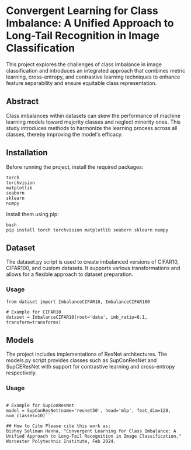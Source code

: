 # Convergent Learning for Class Imbalance: A Unified Approach to Long-Tail Recognition in Image Classification

This project explores the challenges of class imbalance in image classification and introduces an integrated approach that combines metric learning, cross-entropy, and contrastive learning techniques to enhance feature separability and ensure equitable class representation.

## Abstract
Class imbalances within datasets can skew the performance of machine learning models toward majority classes and neglect minority ones. This study introduces methods to harmonize the learning process across all classes, thereby improving the model's efficacy.

## Installation

Before running the project, install the required packages:

```
torch
torchvision
matplotlib
seaborn
sklearn
numpy
```
Install them using pip:

```
bash
pip install torch torchvision matplotlib seaborn sklearn numpy
```


## Dataset
The dataset.py script is used to create imbalanced versions of CIFAR10, CIFAR100, and custom datasets. It supports various transformations and allows for a flexible approach to dataset preparation.

### Usage

```
from dataset import ImbalanceCIFAR10, ImbalanceCIFAR100

# Example for CIFAR10
dataset = ImbalanceCIFAR10(root='data', imb_ratio=0.1, transform=transforms)
```
## Models
The project includes implementations of ResNet architectures. The models.py script provides classes such as SupConResNet and SupCEResNet with support for contrastive learning and cross-entropy respectively.

### Usage
```from models import SupConResNet, SupCEResNet

# Example for SupConResNet
model = SupConResNet(name='resnet50', head='mlp', feat_dim=128, num_classes=10)```

## How to Cite Please cite this work as:
Bishoy Soliman Hanna, "Convergent Learning for Class Imbalance: A Unified Approach to Long-Tail Recognition in Image Classification," Worcester Polytechnic Institute, Feb 2024.


